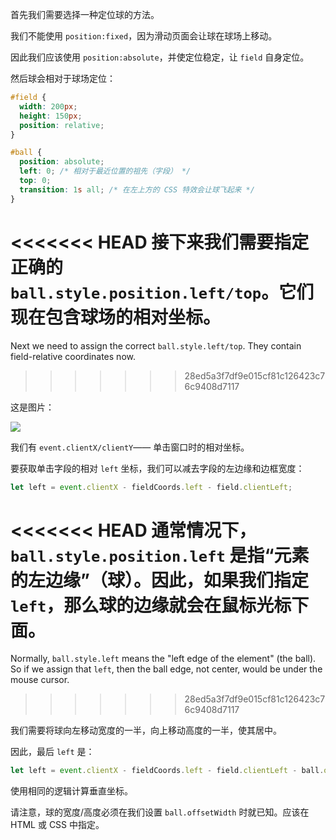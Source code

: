 
首先我们需要选择一种定位球的方法。

我们不能使用 `position:fixed`，因为滑动页面会让球在球场上移动。

因此我们应该使用 `position:absolute`，并使定位稳定，让 `field` 自身定位。

然后球会相对于球场定位：

```css
#field {
  width: 200px;
  height: 150px;
  position: relative;
}

#ball {
  position: absolute;
  left: 0; /* 相对于最近位置的祖先（字段） */
  top: 0;
  transition: 1s all; /* 在左上方的 CSS 特效会让球飞起来 */
}
```

<<<<<<< HEAD
接下来我们需要指定正确的 `ball.style.position.left/top`。它们现在包含球场的相对坐标。
=======
Next we need to assign the correct `ball.style.left/top`. They contain field-relative coordinates now.
>>>>>>> 28ed5a3f7df9e015cf81c126423c76c9408d7117

这是图片：

![](move-ball-coords.svg)

我们有 `event.clientX/clientY`—— 单击窗口时的相对坐标。

要获取单击字段的相对 `left` 坐标，我们可以减去字段的左边缘和边框宽度：

```js
let left = event.clientX - fieldCoords.left - field.clientLeft;
```

<<<<<<< HEAD
通常情况下，`ball.style.position.left` 是指“元素的左边缘”（球）。因此，如果我们指定 `left`，那么球的边缘就会在鼠标光标下面。
=======
Normally, `ball.style.left` means the "left edge of the element" (the ball). So if we assign that `left`, then the ball edge, not center, would be under the mouse cursor.
>>>>>>> 28ed5a3f7df9e015cf81c126423c76c9408d7117

我们需要将球向左移动宽度的一半，向上移动高度的一半，使其居中。

因此，最后 `left` 是：

```js
let left = event.clientX - fieldCoords.left - field.clientLeft - ball.offsetWidth/2;
```

使用相同的逻辑计算垂直坐标。

请注意，球的宽度/高度必须在我们设置 `ball.offsetWidth` 时就已知。应该在 HTML 或 CSS 中指定。
